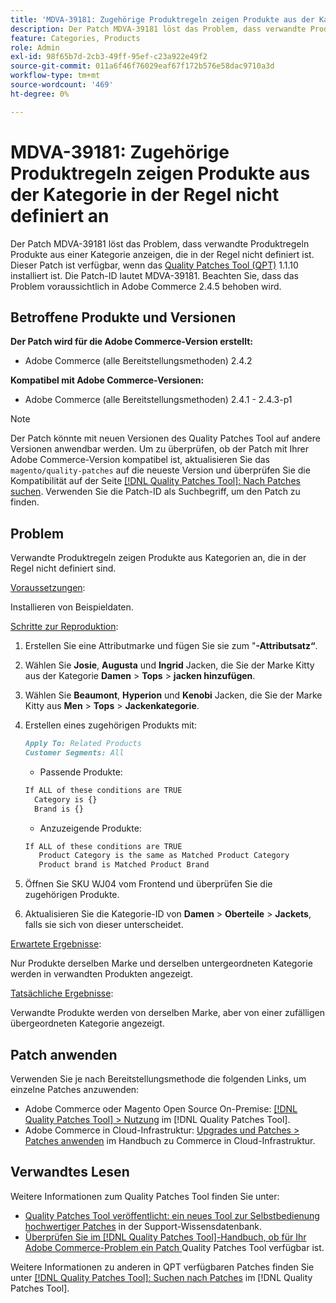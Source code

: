 ```yaml
---
title: 'MDVA-39181: Zugehörige Produktregeln zeigen Produkte aus der Kategorie in der Regel nicht definiert an'
description: Der Patch MDVA-39181 löst das Problem, dass verwandte Produktregeln Produkte aus einer Kategorie anzeigen, die in der Regel nicht definiert ist. Dieser Patch ist verfügbar, wenn das [Quality Patches Tool (QPT)](https://experienceleague.adobe.com/de/docs/commerce-operations/tools/quality-patches-tool/quality-patches-tool-to-self-serve-quality-patches) 1.1.10 installiert ist. Die Patch-ID lautet MDVA-39181. Beachten Sie, dass das Problem voraussichtlich in Adobe Commerce 2.4.5 behoben wird.
feature: Categories, Products
role: Admin
exl-id: 98f65b7d-2cb3-49ff-95ef-c23a922e49f2
source-git-commit: 011a6f46f76029eaf67f172b576e58dac9710a3d
workflow-type: tm+mt
source-wordcount: '469'
ht-degree: 0%

---
```


# MDVA-39181: Zugehörige Produktregeln zeigen Produkte aus der Kategorie in der Regel nicht definiert an

Der Patch MDVA-39181 löst das Problem, dass verwandte Produktregeln Produkte aus einer Kategorie anzeigen, die in der Regel nicht definiert ist. Dieser Patch ist verfügbar, wenn das [Quality Patches Tool (QPT)](https://experienceleague.adobe.com/de/docs/commerce-operations/tools/quality-patches-tool/quality-patches-tool-to-self-serve-quality-patches) 1.1.10 installiert ist. Die Patch-ID lautet MDVA-39181. Beachten Sie, dass das Problem voraussichtlich in Adobe Commerce 2.4.5 behoben wird.

## Betroffene Produkte und Versionen

**Der Patch wird für die Adobe Commerce-Version erstellt:**

* Adobe Commerce (alle Bereitstellungsmethoden) 2.4.2

**Kompatibel mit Adobe Commerce-Versionen:**

* Adobe Commerce (alle Bereitstellungsmethoden) 2.4.1 - 2.4.3-p1

>[!NOTE]
>
>Der Patch könnte mit neuen Versionen des Quality Patches Tool auf andere Versionen anwendbar werden. Um zu überprüfen, ob der Patch mit Ihrer Adobe Commerce-Version kompatibel ist, aktualisieren Sie das `magento/quality-patches` auf die neueste Version und überprüfen Sie die Kompatibilität auf der Seite [[!DNL Quality Patches Tool]: Nach Patches suchen](https://experienceleague.adobe.com/de/docs/commerce-operations/tools/quality-patches-tool/quality-patches-tool-to-self-serve-quality-patches). Verwenden Sie die Patch-ID als Suchbegriff, um den Patch zu finden.

## Problem

Verwandte Produktregeln zeigen Produkte aus Kategorien an, die in der Regel nicht definiert sind.

<u>Voraussetzungen</u>:

Installieren von Beispieldaten.

<u>Schritte zur Reproduktion</u>:

1. Erstellen Sie eine Attributmarke und fügen Sie sie zum &quot;**-Attributsatz“**.
1. Wählen Sie **Josie**, **Augusta** und **Ingrid** Jacken, die Sie der Marke Kitty aus der Kategorie **Damen** > **Tops** > **jacken hinzufügen**.
1. Wählen Sie **Beaumont**, **Hyperion** und **Kenobi** Jacken, die Sie der Marke Kitty aus **Men** > **Tops** > **Jackenkategorie**.
1. Erstellen eines zugehörigen Produkts mit:

   ```markdown
   Apply To: Related Products
   Customer Segments: All
   ```

   * Passende Produkte:

   ```markdown
   If ALL of these conditions are TRUE
     Category is {}
     Brand is {}
   ```

   * Anzuzeigende Produkte:

   ```markdown
   If ALL of these conditions are TRUE
      Product Category is the same as Matched Product Category
      Product brand is Matched Product Brand
   ```

1. Öffnen Sie SKU WJ04 vom Frontend und überprüfen Sie die zugehörigen Produkte.
1. Aktualisieren Sie die Kategorie-ID von **Damen** > **Oberteile** > **Jackets**, falls sie sich von dieser unterscheidet.

<u>Erwartete Ergebnisse</u>:

Nur Produkte derselben Marke und derselben untergeordneten Kategorie werden in verwandten Produkten angezeigt.

<u>Tatsächliche Ergebnisse</u>:

Verwandte Produkte werden von derselben Marke, aber von einer zufälligen übergeordneten Kategorie angezeigt.

## Patch anwenden

Verwenden Sie je nach Bereitstellungsmethode die folgenden Links, um einzelne Patches anzuwenden:

* Adobe Commerce oder Magento Open Source On-Premise: [[!DNL Quality Patches Tool] > Nutzung](/help/tools/quality-patches-tool/usage.md) im [!DNL Quality Patches Tool].
* Adobe Commerce in Cloud-Infrastruktur: [Upgrades und Patches > Patches anwenden](https://experienceleague.adobe.com/docs/commerce-cloud-service/user-guide/develop/upgrade/apply-patches.html?lang=de) im Handbuch zu Commerce in Cloud-Infrastruktur.

## Verwandtes Lesen

Weitere Informationen zum Quality Patches Tool finden Sie unter:

* [Quality Patches Tool veröffentlicht: ein neues Tool zur Selbstbedienung hochwertiger Patches](https://experienceleague.adobe.com/de/docs/commerce-operations/tools/quality-patches-tool/quality-patches-tool-to-self-serve-quality-patches) in der Support-Wissensdatenbank.
* [Überprüfen Sie im [!DNL Quality Patches Tool]-Handbuch, ob für Ihr Adobe Commerce-Problem ein Patch ](/help/tools/quality-patches-tool/patches-available-in-qpt/check-patch-for-magento-issue-with-magento-quality-patches.md) Quality Patches Tool verfügbar ist.

Weitere Informationen zu anderen in QPT verfügbaren Patches finden Sie unter [[!DNL Quality Patches Tool]: Suchen nach Patches](https://experienceleague.adobe.com/tools/commerce-quality-patches/index.html?lang=de) im [!DNL Quality Patches Tool].
